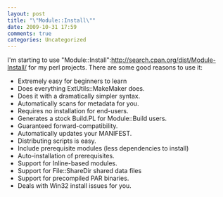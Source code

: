 ```yaml
---
layout: post
title: "\"Module::Install\""
date: 2009-10-31 17:59
comments: true
categories: Uncategorized
---
```

I'm starting to use "Module::Install":http://search.cpan.org/dist/Module-Install/ for my perl projects. There are some good reasons to use it:

* Extremely easy for beginners to learn
* Does everything ExtUtils::MakeMaker does.
* Does it with a dramatically simpler syntax.
* Automatically scans for metadata for you.
* Requires no installation for end-users.
* Generates a stock Build.PL for Module::Build users.
* Guaranteed forward-compatibility.
* Automatically updates your MANIFEST.
* Distributing scripts is easy.
* Include prerequisite modules (less dependencies to install)
* Auto-installation of prerequisites.
* Support for Inline-based modules.
* Support for File::ShareDir shared data files
* Support for precompiled PAR binaries.
* Deals with Win32 install issues for you.
